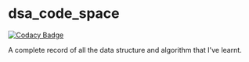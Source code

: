 # dsa_code_space

[![Codacy Badge](https://api.codacy.com/project/badge/Grade/fc9d96b1ed7440fa982f97769f347a70)](https://app.codacy.com/gh/shubhansu31/dsa_code_space?utm_source=github.com&utm_medium=referral&utm_content=shubhansu31/dsa_code_space&utm_campaign=Badge_Grade_Settings)

A complete record of all the data structure and algorithm that I've learnt.
